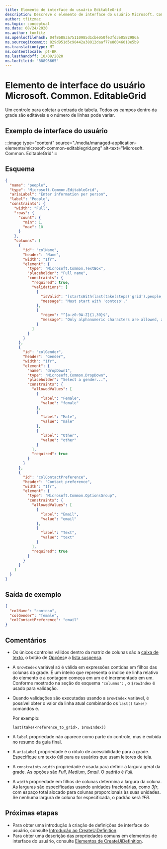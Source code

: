 ```yaml
---
title: Elemento de interface do usuário EditableGrid
description: Descreve o elemento de interface do usuário Microsoft. Common. EditableGrid para portal do Azure. Permite que os usuários coletem a entrada tabular.
author: tfitzmac
ms.topic: conceptual
ms.date: 08/24/2020
ms.author: tomfitz
ms.openlocfilehash: 04f86883a75110985d1cbe050fe3fd3e0582986a
ms.sourcegitcommit: 829d951d5c90442a38012daaf77e86046018e5b9
ms.translationtype: MT
ms.contentlocale: pt-BR
ms.lasthandoff: 10/09/2020
ms.locfileid: "88893665"
---
```

# <a name="microsoftcommoneditablegrid-ui-element"></a>Elemento de interface do usuário Microsoft. Common. EditableGrid

Um controle para coletar a entrada de tabela. Todos os campos dentro da grade são editáveis e o número de linhas pode variar.

## <a name="ui-sample"></a>Exemplo de interface do usuário

:::image type="content" source="./media/managed-application-elements/microsoft-common-editablegrid.png" alt-text="Microsoft. Common. EditableGrid":::

## <a name="schema"></a>Esquema

```json
{
  "name": "people",
  "type": "Microsoft.Common.EditableGrid",
  "ariaLabel": "Enter information per person",
  "label": "People",
  "constraints": {
    "width": "Full",
    "rows": {
      "count": {
        "min": 1,
        "max": 10
      }
    },
    "columns": [
      {
        "id": "colName",
        "header": "Name",
        "width": "1fr",
        "element": {
          "type": "Microsoft.Common.TextBox",
          "placeholder": "Full name",
          "constraints": {
            "required": true,
            "validations": [
              {
                "isValid": "[startsWith(last(take(steps('grid').people, $rowIndex)).colName, 'contoso')]",
                "message": "Must start with 'contoso'."
              },
              {
                "regex": "^[a-z0-9A-Z]{1,30}$",
                "message": "Only alphanumeric characters are allowed, and the value must be 1-30 characters long."
              }
            ]
          }
        }
      },
      {
        "id": "colGender",
        "header": "Gender",
        "width": "1fr",
        "element": {
          "name": "dropDown1",
          "type": "Microsoft.Common.DropDown",
          "placeholder": "Select a gender...",
          "constraints": {
            "allowedValues": [
              {
                "label": "Female",
                "value": "female"
              },
              {
                "label": "Male",
                "value": "male"
              },
              {
                "label": "Other",
                "value": "other"
              }
            ],
            "required": true
          }
        }
      },
      {
        "id": "colContactPreference",
        "header": "Contact preference",
        "width": "1fr",
        "element": {
          "type": "Microsoft.Common.OptionsGroup",
          "constraints": {
            "allowedValues": [
              {
                "label": "Email",
                "value": "email"
              },
              {
                "label": "Text",
                "value": "text"
              }
            ],
            "required": true
          }
        }
      }
    ]
  }
}
```

## <a name="sample-output"></a>Saída de exemplo

```json
{
  "colName": "contoso",
  "colGender": "female",
  "colContactPreference": "email"
}
```

## <a name="remarks"></a>Comentários

- Os únicos controles válidos dentro da matriz de colunas são a [caixa de texto](microsoft-common-textbox.md), o botão de [Opções](microsoft-common-optionsgroup.md)e a [lista suspensa](microsoft-common-dropdown.md).
- A `$rowIndex` variável só é válida em expressões contidas em filhos das colunas da grade. É um inteiro que representa o índice de linha relativo do elemento e a contagem começa em um e é incrementado em um. Conforme mostrado na seção do esquema `"columns":` , o `$rowIndex` é usado para validação.
- Quando validações são executadas usando a `$rowIndex` variável, é possível obter o valor da linha atual combinando os `last()` `take()` comandos e.

  Por exemplo:

  `last(take(<reference_to_grid>, $rowIndex))`

- A `label` propriedade não aparece como parte do controle, mas é exibida no resumo da guia final.
- A `ariaLabel` propriedade é o rótulo de acessibilidade para a grade. Especifique um texto útil para os usuários que usam leitores de tela.
- A `constraints.width` propriedade é usada para definir a largura geral da grade. As opções são _Full_, _Medium_, _Small_. O padrão é _Full_.
- A `width` propriedade em filhos de colunas determina a largura da coluna. As larguras são especificadas usando unidades fracionárias, como _3fr_, com espaço total alocado para colunas proporcionais às suas unidades. Se nenhuma largura de coluna for especificada, o padrão será _1FR_.

## <a name="next-steps"></a>Próximas etapas

- Para obter uma introdução à criação de definições de interface do usuário, consulte [Introdução ao CreateUiDefinition](create-uidefinition-overview.md).
- Para obter uma descrição das propriedades comuns em elementos de interface do usuário, consulte [Elementos de CreateUiDefinition](create-uidefinition-elements.md).
